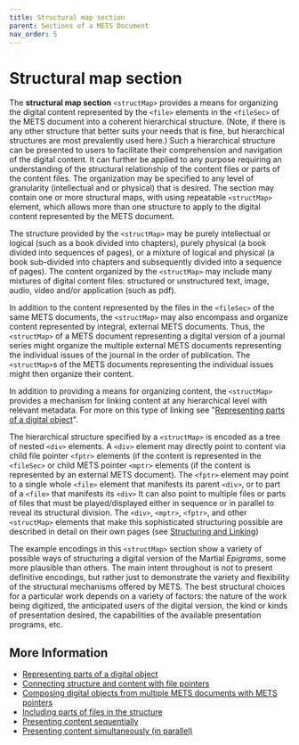```yaml
---
title: Structural map section
parent: Sections of a METS Document
nav_order: 5
---
```

# Structural map section

The **structural map section** `<structMap>` provides a means for organizing the digital content represented by the `<file>` elements in the `<fileSec>` of the METS document into a coherent hierarchical structure. (Note, if there is any other structure that better suits your needs that is fine, but hierarchical structures are most prevalently used here.) Such a hierarchical structure can be presented to users to facilitate their comprehension and navigation of the digital content. It can further be applied to any purpose requiring an understanding of the structural relationship of the content files or parts of the content files. The organization may be specified to any level of granularity (intellectual and or physical) that is desired.  The section may contain one or more structural maps, with using repeatable `<structMap>` element, which allows more than one structure to apply to the digital content represented by the METS document.

The structure provided by the `<structMap>` may be purely intellectual or logical (such as a book divided into chapters), purely physical (a book divided into sequences of pages), or a mixture of logical and physical (a book sub-divided into chapters and subsequently divided into a sequence of pages). The content organized by the `<structMap>` may include many mixtures of digital content files: structured or unstructured text, image, audio, video and/or application (such as pdf).

In addition to the content represented by the files in the `<fileSec>` of the same METS documents, the `<structMap>` may also encompass and organize content represented by integral, external METS documents. Thus, the `<structMap>` of a METS document representing a digital version of a journal series might organize the multiple external METS documents representing the individual issues of the journal in the order of publication. The `<structMap>`s of the METS documents representing the individual issues might then organize their content.

In addition to providing a means for organizing content, the `<structMap>` provides a mechanism for linking content at any hierarchical level with relevant metadata. For more on this type of linking see "[Representing parts of a digital object](../howto/div.md)".

The hierarchical structure specified by a `<structMap>` is encoded as a tree of nested `<div>` elements. A `<div>` element may directly point to content via child file pointer `<fptr>` elements (if the content is represented in the `<fileSec>` or child METS pointer `<mptr>` elements (if the content is represented by an external METS document). The `<fptr>` element may point to a single whole `<file>` element that manifests its parent `<div>`, or to part of a `<file>` that manifests its `<div>` It can also point to multiple files or parts of files that must be played/displayed either in sequence or in parallel to reveal its structural division. The `<div>`, `<mptr>`, `<fptr>`, and other `<structMap>` elements that make this sophisticated structuring possible are described in detail on their own pages (see [Structuring and Linking](../mets_howtos.md#structuring-and-linking))

The example encodings in this `<structMap>` section show a variety of possible ways of structuring a digital version of the Martial *Epigrams*, some more plausible than others. The main intent throughout is not to present definitive encodings, but rather just to demonstrate the variety and flexibility of the structural mechanisms offered by METS. The best structural choices for a particular work depends on a variety of factors: the nature of the work being digitized, the anticipated users of the digital version, the kind or kinds of presentation desired, the capabilities of the available presentation programs, etc.

## More Information

* [Representing parts of a digital object](../howto/div.md)
* [Connecting structure and content with file pointers](../howto/fptr.md)
* [Composing digital objects from multiple METS documents with METS pointers](../howto/mptr.md)
* [Including parts of files in the structure](../howto/area.md)
* [Presenting content sequentially](../howto/seq.md)
* [Presenting content simultaneously (in parallel)](../howto/par.md)
